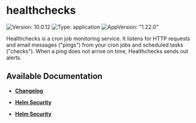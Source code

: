 # healthchecks

![Version: 10.0.12](https://img.shields.io/badge/Version-10.0.12-informational?style=flat-square) ![Type: application](https://img.shields.io/badge/Type-application-informational?style=flat-square) ![AppVersion: "1.22.0"](https://img.shields.io/badge/AppVersion-"1.22.0"-informational?style=flat-square)

Healthchecks is a cron job monitoring service. It listens for HTTP requests and email messages ("pings") from your cron jobs and scheduled tasks ("checks"). When a ping does not arrive on time, Healthchecks sends out alerts.

## Available Documentation

- [**Changelog**](CHANGELOG)

- [**Helm Security**](container-security)

- [**Helm Security**](helm-security)

